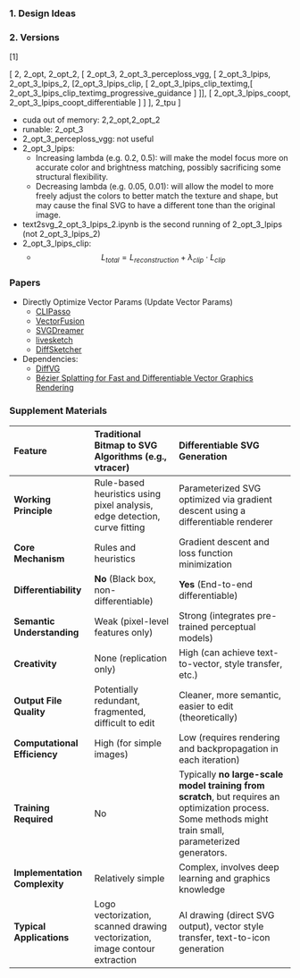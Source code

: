 ### 1. Design Ideas

### 2. Versions
[1]

[
	2, 2_opt, 2_opt_2, [
			2_opt_3, 2_opt_3_perceploss_vgg, [
			2_opt_3_lpips, 2_opt_3_lpips_2, [2_opt_3_lpips_clip, [
                2_opt_3_lpips_clip_textimg,[
                    2_opt_3_lpips_clip_textimg_progressive_guidance
                    ]
                ]], [
			2_opt_3_lpips_coopt, 2_opt_3_lpips_coopt_differentiable
			]
		]
	], 2_tpu
]

- cuda out of memory: 2,2_opt,2_opt_2
- runable: 2_opt_3
- 2_opt_3_perceploss_vgg: not useful
- 2_opt_3_lpips:
    - Increasing lambda (e.g. 0.2, 0.5): will make the model focus more on accurate color and brightness matching, possibly sacrificing some structural flexibility.
    - Decreasing lambda (e.g. 0.05, 0.01): will allow the model to more freely adjust the colors to better match the texture and shape, but may cause the final SVG to have a different tone than the original image.
- text2svg_2_opt_3_lpips_2.ipynb is the second running of 2_opt_3_lpips (not 2_opt_3_lpips_2)
- 2_opt_3_lpips_clip:
	- $$L_{total} = L_{reconstruction} + \lambda_{clip} \cdot L_{clip}$$

### Papers
* Directly Optimize Vector Params (Update Vector Params)
    * [CLIPasso](../../../../paper/CLIPasso/)
    * [VectorFusion](../../../../paper/VectorFusion/)
    * [SVGDreamer](../../../../paper/SVGDreamer/)
    * [livesketch](../../../../paper/livesketch/)
    * [DiffSketcher](../../../../paper/DiffSketcher/)
* Dependencies:
    * [DiffVG](../../../../paper/DiffVG/)
    * [Bézier Splatting for Fast and Differentiable Vector Graphics Rendering](../../../../paper/bezier_splatting_for_fast_and_differentiable_vector_graphics_rendering/)

### Supplement Materials
| Feature | Traditional Bitmap to SVG Algorithms (e.g., vtracer) | Differentiable SVG Generation |
| :--------------- | :------------------------------------------------------- | :-------------------------------------------------- |
| **Working Principle** | Rule-based heuristics using pixel analysis, edge detection, curve fitting | Parameterized SVG optimized via gradient descent using a differentiable renderer |
| **Core Mechanism** | Rules and heuristics | Gradient descent and loss function minimization |
| **Differentiability** | **No** (Black box, non-differentiable) | **Yes** (End-to-end differentiable) |
| **Semantic Understanding** | Weak (pixel-level features only) | Strong (integrates pre-trained perceptual models) |
| **Creativity** | None (replication only) | High (can achieve text-to-vector, style transfer, etc.) |
| **Output File Quality** | Potentially redundant, fragmented, difficult to edit | Cleaner, more semantic, easier to edit (theoretically) |
| **Computational Efficiency** | High (for simple images) | Low (requires rendering and backpropagation in each iteration) |
| **Training Required** | No | Typically **no large-scale model training from scratch**, but requires an optimization process. Some methods might train small, parameterized generators. |
| **Implementation Complexity** | Relatively simple | Complex, involves deep learning and graphics knowledge |
| **Typical Applications** | Logo vectorization, scanned drawing vectorization, image contour extraction | AI drawing (direct SVG output), vector style transfer, text-to-icon generation |